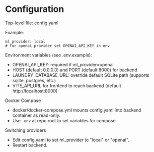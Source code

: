# Configuration

Top-level file: config.yaml

Example:

```
ml_provider: local
# For openai provider set OPENAI_API_KEY in env
```

Environment variables (see .env.example):
- OPENAI_API_KEY: required if ml_provider=openai
- HOST (default 0.0.0.0) and PORT (default 8000) for backend
- LAUNDRY_DATABASE_URL: override default SQLite path (supports sqlite, postgres, etc.)
- VITE_API_URL for frontend to reach backend (default http://localhost:8000)

Docker Compose
- docker/docker-compose.yml mounts config.yaml into backend container as read-only.
- Use `.env` at repo root to set variables for compose.

Switching providers
- Edit config.yaml to set ml_provider to "local" or "openai".
- Restart backend.

